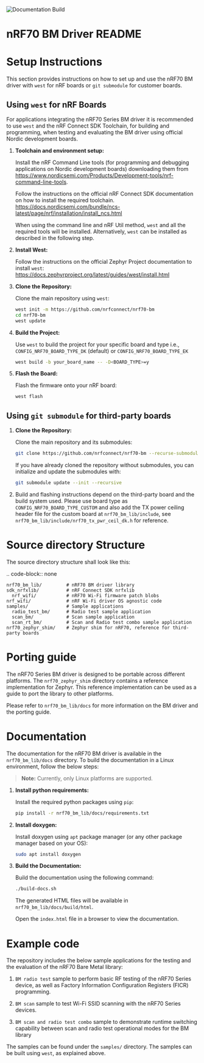 ![Documentation Build](https://github.com/nrfconnect/nrf70-bm/actions/workflows/docbuild.yml/badge.svg?branch=main)

nRF70 BM Driver README
======================

Setup Instructions
==================

This section provides instructions on how to set up and use the nRF70 BM driver with `west` for nRF boards or `git submodule` for customer boards.


Using `west` for nRF Boards
---------------------------

For applications integrating the nRF70 Series BM driver it is recommended to use `west` and the nRF Connect SDK Toolchain,
for building and programming, when testing and evaluating the BM driver using official Nordic development boards.

1. **Toolchain and environment setup:**

    Install the nRF Command Line tools (for programming and debugging applications on Nordic development boards)
    downloading them from https://www.nordicsemi.com/Products/Development-tools/nrf-command-line-tools.

    Follow the instructions on the official nRF Connect SDK documentation on how to install the required toolchain.
    https://docs.nordicsemi.com/bundle/ncs-latest/page/nrf/installation/install_ncs.html


    When using the command line and nRF Util method, `west` and all the required tools will be installed. Alternatively,
    `west` can be installed as described in the following step.

2. **Install West:**

    Follow the instructions on the official Zephyr Project documentation to install `west`:
    https://docs.zephyrproject.org/latest/guides/west/install.html

3. **Clone the Repository:**

    Clone the main repository using `west`:

    ```sh
    west init -m https://github.com/nrfconnect/nrf70-bm
    cd nrf70-bm
    west update
    ```

4. **Build the Project:**

    Use `west` to build the project for your specific board and type i.e., `CONFIG_NRF70_BOARD_TYPE_DK` (default) or `CONFIG_NRF70_BOARD_TYPE_EK`

    ```sh
    west build -b your_board_name -- -D<BOARD_TYPE>=y
    ```

5. **Flash the Board:**

    Flash the firmware onto your nRF board:

    ```sh
    west flash
    ```

Using `git submodule` for third-party boards
--------------------------------------------

1. **Clone the Repository:**

    Clone the main repository and its submodules:

    ```sh
    git clone https://github.com/nrfconnect/nrf70-bm --recurse-submodules
    ```

    If you have already cloned the repository without submodules, you can initialize and update the submodules with:

    ```sh
    git submodule update --init --recursive
    ```

2. Build and flashing instructions depend on the third-party board and the build system used. Please use board type as `CONFIG_NRF70_BOARD_TYPE_CUSTOM` and also add the TX power ceiling header file for the custom board at `nrf70_bm_lib/include`, see `nrf70_bm_lib/include/nrf70_tx_pwr_ceil_dk.h` for reference.


Source directory Structure
==========================

The source directory structure shall look like this:

.. code-block:: none

    nrf70_bm_lib/         # nRF70 BM driver library
    sdk_nrfxlib/          # nRF Connect SDK nrfxlib
      nrf_wifi/           # nRF70 Wi-Fi firmware patch blobs
    nrf_wifi/             # nRF Wi-Fi driver OS agnostic code
    samples/              # Sample applications
      radio_test_bm/      # Radio test sample application
      scan_bm/            # Scan sample application
      scan_rt_bm/         # Scan and Radio test combo sample application
    nrf70_zephyr_shim/    # Zephyr shim for nRF70, reference for third-party boards


Porting guide
=============

The nRF70 Series BM driver is designed to be portable across different platforms.
The `nrf70_zephyr_shim` directory contains a reference implementation for Zephyr.
This reference implementation can be used as a guide to port the library to other platforms.

Please refer to `nrf70_bm_lib/docs` for more information on the BM driver and the porting guide.

Documentation
=============

The documentation for the nRF70 BM driver is available in the `nrf70_bm_lib/docs` directory.
To build the documentation in a Linux environment, follow the below steps:

> **Note:** Currently, only Linux platforms are supported.

1. **Install python requirements:**

    Install the required python packages using `pip`:

    ```sh
    pip install -r nrf70_bm_lib/docs/requirements.txt
    ```
2. **Install doxygen:**

    Install doxygen using `apt` package manager (or any other package manager based on your OS):

    ```sh
    sudo apt install doxygen
    ```
3. **Build the Documentation:**

    Build the documentation using the following command:

    ```sh
    ./build-docs.sh
    ```

    The generated HTML files will be available in `nrf70_bm_lib/docs/build/html`.

    Open the `index.html` file in a browser to view the documentation.


Example code
============

The repository includes the below sample applications for the testing and the evaluation of the nRF70 Bare Metal library:

1. `BM radio test` sample to perform basic RF testing of the nRF70 Series device, as well as
    Factory Information Configuration Registers (FICR) programming.

2. `BM scan` sample to test Wi-Fi SSID scanning with the nRF70 Series devices.

3. `BM scan and radio test combo` sample to demonstrate runtime switching capability between scan and radio test operational modes for the BM library

The samples can be found under the ``samples/`` directory. The samples can be built using `west`, as explained above.
